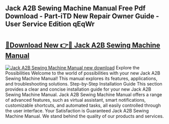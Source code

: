 ## Jack A2B Sewing Machine Manual Free Pdf Download - Part-iTD New Repair Owner Guide - User Service Edition qEqWr

# <h2><a href="http://cf12426.oget.top/?id=Jack+A2B+Sewing+Machine+Manual">🔗Download New 👉🔴 Jack A2B Sewing Machine Manual</a></h2>

[![Jack A2B Sewing Machine Manual new download](https://i.imgur.com/5g1atiW.png)](http://cf12426.oget.top/?id=Jack+A2B+Sewing+Machine+Manual)
Explore the Possibilities Welcome to the world of possibilities with your new Jack A2B Sewing Machine Manual! This manual explores its features, applications, and troubleshooting solutions. Step-by-Step Installation Guide This section provides a clear and concise installation guide for your new Jack A2B Sewing Machine Manual. Jack A2B Sewing Machine Manual offers a range of advanced features, such as virtual assistant, smart notifications, customizable shortcuts, and automated tasks, all easily controlled through the user interface. Your Satisfaction is Guaranteed Jack A2B Sewing Machine Manual. We stand behind the quality of our products and services.
